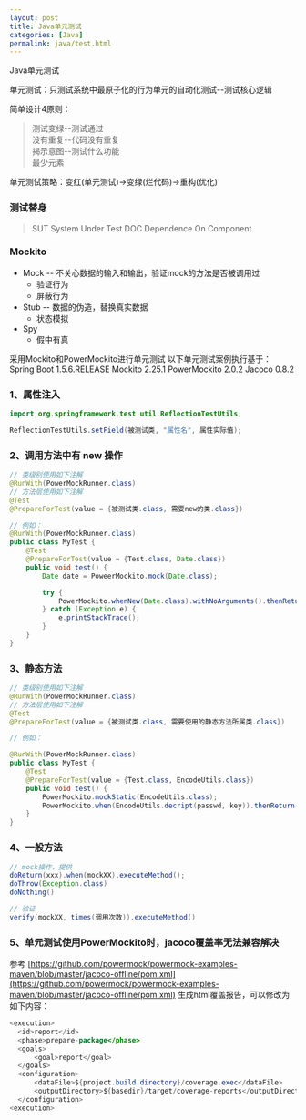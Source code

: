 ```yaml
---
layout: post
title: Java单元测试
categories: [Java]
permalink: java/test.html
---
```


Java单元测试

单元测试：只测试系统中最原子化的行为单元的自动化测试--测试核心逻辑

简单设计4原则：
> 测试变绿--测试通过  
> 没有重复--代码没有重复  
> 揭示意图--测试什么功能  
> 最少元素  

单元测试策略：变红(单元测试)->变绿(烂代码)->重构(优化)

### 测试替身
> SUT System Under Test
> DOC Dependence On Component

### Mockito
* Mock -- 不关心数据的输入和输出，验证mock的方法是否被调用过
  * 验证行为
  * 屏蔽行为
* Stub -- 数据的伪造，替换真实数据
  * 状态模拟
* Spy
  * 假中有真

采用Mockito和PowerMockito进行单元测试
以下单元测试案例执行基于：
Spring Boot 1.5.6.RELEASE
Mockito 2.25.1
PowerMockito 2.0.2
Jacoco 0.8.2

### 1、属性注入
```java
import org.springframework.test.util.ReflectionTestUtils;

ReflectionTestUtils.setField(被测试类, "属性名", 属性实际值);
```

### 2、调用方法中有 new 操作
```java
// 类级别使用如下注解
@RunWith(PowerMockRunner.class)
// 方法层使用如下注解
@Test
@PrepareForTest(value = {被测试类.class, 需要new的类.class})

// 例如：
@RunWith(PowerMockRunner.class)
public class MyTest {
    @Test
    @PrepareForTest(value = {Test.class, Date.class}) 
    public void test() {
        Date date = PoweerMockito.mock(Date.class);

        try {
            PowerMockito.whenNew(Date.class).withNoArguments().thenReturn(date);
        } catch (Exception e) {
            e.printStackTrace();
        }
    }
}
```

### 3、静态方法
```java
// 类级别使用如下注解
@RunWith(PowerMockRunner.class)
// 方法层使用如下注解
@Test
@PrepareForTest(value = {被测试类.class, 需要使用的静态方法所属类.class})

// 例如：

@RunWith(PowerMockRunner.class)
public class MyTest {
    @Test
    @PrepareForTest(value = {Test.class, EncodeUtils.class})
    public void test() {
        PowerMockito.mockStatic(EncodeUtils.class);
        PowerMockito.when(EncodeUtils.decript(passwd, key)).thenReturn(plainPwd);
    }
}
```

### 4、一般方法
```java
// mock操作，提供
doReturn(xxx).when(mockXX).executeMethod();
doThrow(Exception.class)
doNothing()

// 验证
verify(mockXX, times(调用次数)).executeMethod()

```


### 5、单元测试使用PowerMockito时，jacoco覆盖率无法兼容解决
参考 [https://github.com/powermock/powermock-examples-maven/blob/master/jacoco-offline/pom.xml](https://github.com/powermock/powermock-examples-maven/blob/master/jacoco-offline/pom.xml)
生成html覆盖报告，可以修改为如下内容：
```java
<execution>
  <id>report</id>
  <phase>prepare-package</phase>
  <goals>
      <goal>report</goal>
  </goals>
  <configuration>
      <dataFile>${project.build.directory}/coverage.exec</dataFile>
      <outputDirectory>${basedir}/target/coverage-reports</outputDirectory>
  </configuration>
<execution>
```


